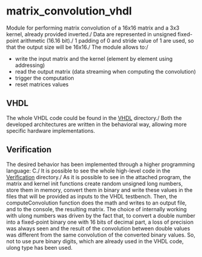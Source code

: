 # matrix_convolution_vhdl

Module for performing matrix convolution of a 16x16 matrix and a 3x3 kernel, already provided inverted./
Data are represented in unsigned fixed-point arithmetic (16.16 bit)./
1 padding of 0 and stride value of 1 are used, so that the output size will be 16x16./
The module allows to:/
* write the input matrix and the kernel (element by element using addressing)
* read the output matrix (data streaming when computing the convolution)
* trigger the computation
* reset matrices values

## VHDL

The whole VHDL code could be found in the [VHDL](VHDL) directory./
Both the developed architectures are written in the behavioral way, allowing more specific hardware implementations.

## Verification

The desired behavior has been implemented through a higher programming language: C./
It is possible to see the whole high-level code in the [Verification](Verification) directory./
As it is possible to see in the attached program, the matrix and kernel init functions create random unsigned long numbers, store them in memory, convert them in binary and write these values in the files that will be provided as inputs to the VHDL testbench. Then, the computeConvolution function does the math and writes to an output file, and to the console, the resulting matrix. The choice of internally working with ulong numbers was driven by the fact that, to convert a double number into a fixed-point binary one with 16 bits of decimal part, a loss of precision was always seen and the result of the convolution between double values was different from the same convolution of the converted binary values. So, not to use pure binary digits, which are already used in the VHDL code, ulong type has been used.
